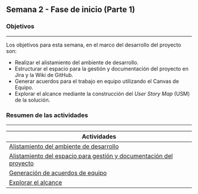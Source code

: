 ## Semana 2 - Fase de inicio (Parte 1)

### Objetivos
---
Los objetivos para esta semana, en el marco del desarrollo del proyecto son: 

* Realizar el alistamiento del ambiente de desarrollo.
* Estructurar el espacio para la gestión y documentación del proyecto en Jira y la Wiki de GitHub.
* Generar acuerdos para el trabajo en equipo utilizando el Canvas de Equipo.
* Explorar el alcance mediante la construcción del *User Story Map* (USM) de la solución.

### Resumen de las actividades
---

| Actividades   |
|---------------|
| [Alistamiento del ambiente de desarrollo](../semana3/s3_alistamiento)  |
| [Alistamiento del espacio para gestión y documentación del proyecto](../semana2/s2_alistamiento)|
| [Generación de acuerdos de equipo](../semana2/s2_canvas_de_equipo) |
| [Explorar el alcance](../semana2/s2_alcance)|


